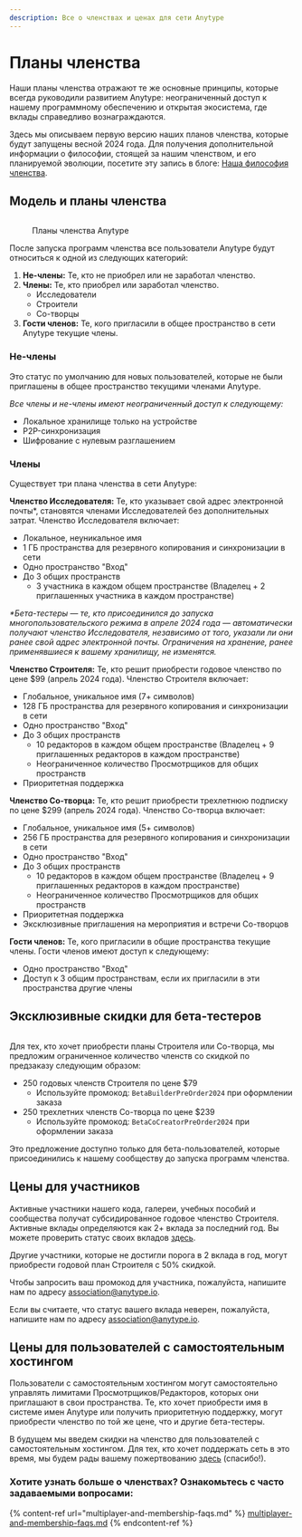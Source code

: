 ```yaml
---
description: Все о членствах и ценах для сети Anytype
---
```


# Планы членства

Наши планы членства отражают те же основные принципы, которые всегда руководили развитием Anytype: неограниченный доступ к нашему программному обеспечению и открытая экосистема, где вклады справедливо вознаграждаются.

Здесь мы описываем первую версию наших планов членства, которые будут запущены весной 2024 года. Для получения дополнительной информации о философии, стоящей за нашим членством, и его планируемой эволюции, посетите эту запись в блоге: [Наша философия членства](https://blog.anytype.io/our-memberships-philosophy/).

## Модель и планы членства

<figure><img src="../../.gitbook/assets/Membership Plans-25 Apr.png" alt=""><figcaption><p>Планы членства Anytype</p></figcaption></figure>

После запуска программ членства все пользователи Anytype будут относиться к одной из следующих категорий:

1. **Не-члены:** Те, кто не приобрел или не заработал членство.
2. **Члены:** Те, кто приобрел или заработал членство.
   * Исследователи
   * Строители
   * Со-творцы
3. **Гости членов:** Те, кого пригласили в общее пространство в сети Anytype текущие члены.

### **Не-члены**

Это статус по умолчанию для новых пользователей, которые не были приглашены в общее пространство текущими членами Anytype.

_Все члены и не-члены имеют неограниченный доступ к следующему:_

* Локальное хранилище только на устройстве
* P2P-синхронизация
* Шифрование с нулевым разглашением

### **Члены**

Существует три плана членства в сети Anytype:

**Членство Исследователя:** Те, кто указывает свой адрес электронной почты\*, становятся членами Исследователей без дополнительных затрат. Членство Исследователя включает:

* Локальное, неуникальное имя
* 1 ГБ пространства для резервного копирования и синхронизации в сети
* Одно пространство "Вход"
* До 3 общих пространств
  * 3 участника в каждом общем пространстве (Владелец + 2 приглашенных участника в каждом пространстве)

_\*Бета-тестеры — те, кто присоединился до запуска многопользовательского режима в апреле 2024 года — автоматически получают членство Исследователя, независимо от того, указали ли они ранее свой адрес электронной почты. Ограничения на хранение, ранее применявшиеся к вашему хранилищу, не изменятся._

**Членство Строителя:** Те, кто решит приобрести годовое членство по цене $99 (апрель 2024 года). Членство Строителя включает:

* Глобальное, уникальное имя (7+ символов)
* 128 ГБ пространства для резервного копирования и синхронизации в сети
* Одно пространство "Вход"
* До 3 общих пространств
  * 10 редакторов в каждом общем пространстве (Владелец + 9 приглашенных редакторов в каждом пространстве)
  * Неограниченное количество Просмотрщиков для общих пространств
* Приоритетная поддержка

**Членство Со-творца:** Те, кто решит приобрести трехлетнюю подписку по цене $299 (апрель 2024 года). Членство Со-творца включает:

* Глобальное, уникальное имя (5+ символов)
* 256 ГБ пространства для резервного копирования и синхронизации в сети
* Одно пространство "Вход"
* До 3 общих пространств
  * 10 редакторов в каждом общем пространстве (Владелец + 9 приглашенных редакторов в каждом пространстве)
  * Неограниченное количество Просмотрщиков для общих пространств
* Приоритетная поддержка
* Эксклюзивные приглашения на мероприятия и встречи Со-творцов

**Гости членов:** Те, кого пригласили в общие пространства текущие члены. Гости членов имеют доступ к следующему:

* Одно пространство "Вход"
* Доступ к 3 общим пространствам, если их пригласили в эти пространства другие члены

## Эксклюзивные скидки для бета-тестеров

<figure><img src="../../.gitbook/assets/Beta Discounts - 25 Apr.png" alt=""><figcaption></figcaption></figure>

Для тех, кто хочет приобрести планы Строителя или Со-творца, мы предложим ограниченное количество членств со скидкой по предзаказу следующим образом:

* 250 годовых членств Строителя по цене $79
  * Используйте промокод: `BetaBuilderPreOrder2024` при оформлении заказа
* 250 трехлетних членств Со-творца по цене $239
  * Используйте промокод: `BetaCoCreatorPreOrder2024` при оформлении заказа

Это предложение доступно только для бета-пользователей, которые присоединились к нашему сообществу до запуска программ членства.&#x20;

## Цены для участников

Активные участники нашего кода, галереи, учебных пособий и сообщества получат субсидированное годовое членство Строителя. Активные вклады определяются как 2+ вклада за последний год. Вы можете проверить статус своих вкладов [здесь](https://github.com/anyproto/contributors/blob/main/contributors.json).

Другие участники, которые не достигли порога в 2 вклада в год, могут приобрести годовой план Строителя с 50% скидкой.

Чтобы запросить ваш промокод для участника, пожалуйста, напишите нам по адресу [association@anytype.io](mailto:association@anytype.io).&#x20;

Если вы считаете, что статус вашего вклада неверен, пожалуйста, напишите нам по адресу [association@anytype.io](mailto:association@anytype.io).

## Цены для пользователей с самостоятельным хостингом

Пользователи с самостоятельным хостингом могут самостоятельно управлять лимитами Просмотрщиков/Редакторов, которых они приглашают в свои пространства. Те, кто хочет приобрести имя в системе имен Anytype или получить приоритетную поддержку, могут приобрести членство по той же цене, что и другие бета-тестеры.

В будущем мы введем скидки на членство для пользователей с самостоятельным хостингом. Для тех, кто хочет поддержать сеть в это время, мы будем рады вашему пожертвованию [здесь](https://stripe.pay.anytype.io/b/4gw0337MrdvbejK28f) (спасибо!).

### Хотите узнать больше о членствах? Ознакомьтесь с часто задаваемыми вопросами:

{% content-ref url="multiplayer-and-membership-faqs.md" %}
[multiplayer-and-membership-faqs.md](multiplayer-and-membership-faqs.md)
{% endcontent-ref %}
